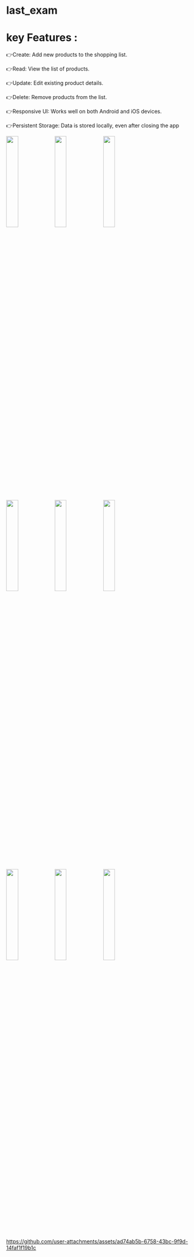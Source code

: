 # last_exam

# key Features :
👉Create: Add new products to the shopping list.

👉Read: View the list of products.

👉Update: Edit existing product details.

👉Delete: Remove products from the list.

👉Responsive UI: Works well on both Android and iOS devices.

👉Persistent Storage: Data is stored locally, even after closing the app

<p>
  <img src  = "https://github.com/user-attachments/assets/6b710201-64e2-491d-a773-6a050ef6cb13" height = 25%  width=25%>
   <img src  = "https://github.com/user-attachments/assets/da9f36e6-ddad-49e5-8134-3682025c3796" height = 25%  width=25%>
   <img src  = "https://github.com/user-attachments/assets/884bb04c-d71b-41c1-bd09-06fc897e3729" height = 25%  width=25%>
   <img src  = "https://github.com/user-attachments/assets/842c9c89-b9ba-441b-8e1c-6a03ed93a9a3" height = 25%  width=25%>
   <img src  = "https://github.com/user-attachments/assets/f41377ff-782c-45db-a48e-84c9249d2219" height = 25%  width=25%>
   <img src  = "https://github.com/user-attachments/assets/39e18467-4a74-469c-bc6a-8ff0eccd317f" height = 25%  width=25%>
</p>

<img src ="https://github.com/user-attachments/assets/d4bc8b01-fb74-42c4-8f3a-8be7fe450226" hight=25% width=25%>
<img src="https://github.com/user-attachments/assets/10247908-e464-48ec-9693-0ce326af3664" hight=25% width=25%>
<img src="https://github.com/user-attachments/assets/fb563eed-009f-43f6-8f7a-ad0012df538e" hight=25% width=25%>

https://github.com/user-attachments/assets/ad74ab5b-6758-43bc-9f9d-14faf1f19b1c






